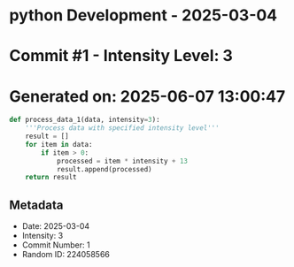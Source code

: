 ﻿# python Development - 2025-03-04
# Commit #1 - Intensity Level: 3
# Generated on: 2025-06-07 13:00:47
```python
def process_data_1(data, intensity=3):
    '''Process data with specified intensity level'''
    result = []
    for item in data:
        if item > 0:
            processed = item * intensity + 13
            result.append(processed)
    return result
```
## Metadata
- Date: 2025-03-04
- Intensity: 3
- Commit Number: 1
- Random ID: 224058566
